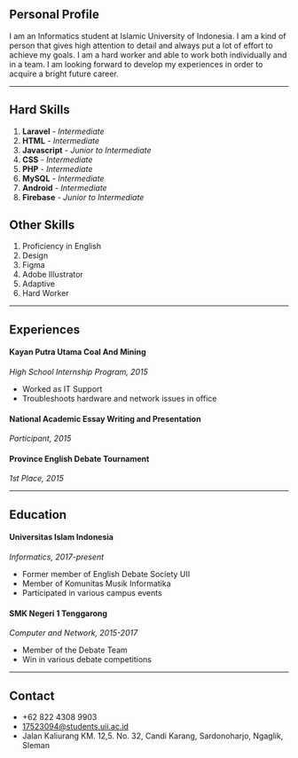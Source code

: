 ## Personal Profile
I am an Informatics student at Islamic University of Indonesia. I am a kind of person that gives high attention to detail and always put a lot of effort to achieve my goals. I am a hard worker and able to work both individually and in a team. I am looking forward to develop my experiences in order to acquire a bright future career.

---

## Hard Skills
1. **Laravel** - *Intermediate*
2. **HTML** - *Intermediate*
3. **Javascript** - *Junior to Intermediate*
4. **CSS** - *Intermediate*
5. **PHP** - *Intermediate*
6. **MySQL** - *Intermediate*
7. **Android** - *Intermediate*
8. **Firebase** - *Junior to Intermediate*

## Other Skills
1. Proficiency in English 
2. Design 
3. Figma 
4. Adobe Illustrator 
5. Adaptive 
6. Hard Worker

---

## Experiences
#### Kayan Putra Utama Coal And Mining
*High School Internship Program, 2015*
- Worked as IT Support
- Troubleshoots hardware and network issues in office

#### National Academic Essay Writing and Presentation
*Participant, 2015*

#### Province English Debate Tournament
*1st Place, 2015*

---

## Education
#### Universitas Islam Indonesia
*Informatics, 2017-present*
- Former member of English Debate Society UII
- Member of Komunitas Musik Informatika
- Participated in various campus events

#### SMK Negeri 1 Tenggarong
*Computer and Network, 2015-2017*
- Member of the Debate Team
- Win in various debate competitions

---

## Contact
- +62 822 4308 9903
- 17523094@students.uii.ac.id
- Jalan Kaliurang KM. 12,5. No. 32, Candi Karang, Sardonoharjo, Ngaglik, Sleman
